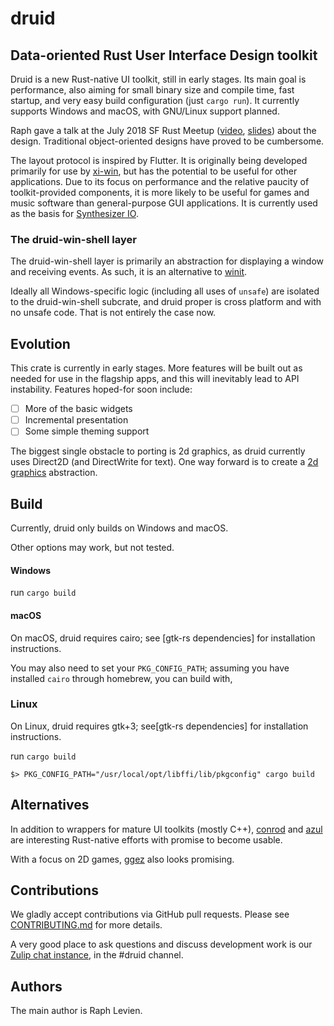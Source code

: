 # druid

## Data-oriented Rust User Interface Design toolkit

Druid is a new Rust-native UI toolkit, still in early stages. Its main
goal is performance, also aiming for small binary size and compile time,
fast startup, and very easy build configuration (just `cargo run`). 
It currently supports Windows and macOS, with GNU/Linux support planned.

Raph gave a talk at the July 2018 SF Rust Meetup ([video][jul-2018-video],
[slides][jul-2018-slides]) about the design. Traditional object-oriented
designs have proved to be cumbersome.

The layout protocol is inspired by Flutter. It is originally being developed
primarily for use by [xi-win], but has the potential to be useful for other
applications. Due to its focus on performance and the relative paucity of
toolkit-provided components, it is more likely to be useful for games and
music software than general-purpose GUI applications. It is currently used
as the basis for [Synthesizer IO].

### The druid-win-shell layer

The druid-win-shell layer is primarily an abstraction for displaying a window
and receiving events. As such, it is an alternative to [winit].

Ideally all Windows-specific logic (including all uses of `unsafe`) are isolated
to the druid-win-shell subcrate, and druid proper is cross platform and with
no unsafe code. That is not entirely the case now.

## Evolution

This crate is currently in early stages. More features will be built out as
needed for use in the flagship apps, and this will inevitably lead to API
instability. Features hoped-for soon include:

  - [ ] More of the basic widgets
  - [ ] Incremental presentation
  - [ ] Some simple theming support

The biggest single obstacle to porting is 2d graphics, as druid currently
uses Direct2D (and DirectWrite for text). One way forward is to create a
[2d graphics] abstraction.

## Build
Currently, druid only builds on Windows and macOS. 

Other options may work, but not tested.

#### Windows

run `cargo build`

#### macOS

On macOS, druid requires cairo; see [gtk-rs dependencies] for installation instructions.

You may also need to set your `PKG_CONFIG_PATH`; assuming you have installed `cairo` through homebrew, you can build with,

### Linux

On Linux, druid requires gtk+3; see[gtk-rs dependencies] for installation instructions.

run `cargo build`

 ```shell
$> PKG_CONFIG_PATH="/usr/local/opt/libffi/lib/pkgconfig" cargo build
 ```

## Alternatives

In addition to wrappers for mature UI toolkits (mostly C++), [conrod]
and [azul] are interesting Rust-native efforts with promise to become usable.

With a focus on 2D games, [ggez] also looks promising.

## Contributions

We gladly accept contributions via GitHub pull requests. Please see [CONTRIBUTING.md] for more details.

A very good place to ask questions and discuss development work is our
[Zulip chat instance], in the #druid channel.

## Authors

The main author is Raph Levien.

[xi-win]: https://github.com/xi-editor/xi-win
[winit]: https://github.com/tomaka/winit
[Synthesizer IO]: https://github.com/raphlinus/synthesizer-io
[jul-2018-video]: https://www.youtube.com/watch?v=4YTfxresvS8
[jul-2018-slides]: https://docs.google.com/presentation/d/1aDTRl5R-icAF38Di-qJ4FzAl3pLlutTKVFcr3mUGgYo/edit?usp=sharing
[2d graphics]: https://raphlinus.github.io/rust/graphics/2018/10/11/2d-graphics.html
[conrod]: https://github.com/PistonDevelopers/conrod
[azul]: https://github.com/maps4print/azul
[ggez]: https://github.com/ggez/ggez
[CONTRIBUTING.md]: CONTRIBUTING.md
[Zulip chat instance]: https://xi.zulipchat.com
